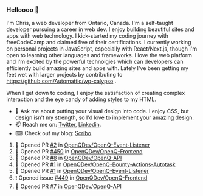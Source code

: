 ### Helloooo 👋

I'm Chris, a web developer from Ontario, Canada. I'm a self-taught developer pursuing a career in web dev. I enjoy building beautiful sites and apps with web technology.
I kick-started my coding journey with freeCodeCamp and claimed five of their certifications.  I currently working on personal projects in JavaScript, especially with React/Next.js, though I'm open to learning other languages and frameworks. I love the web platform and I'm excited by the powerful technolgies which can developers can efficiently build amazing sites and apps with. Lately I've been getting my feet wet with larger projects by contributing to https://github.com/Automattic/wp-calypso .

When I get down to coding, I enjoy the satisfaction of creating complex interaction and the eye candy of adding styles to my HTML. 

- 💬 Ask me about putting your visual design into code. I enjoy CSS, but design isn't my strength, so I'd love to implement your amazing design.
- 📫 Reach me on: [Twitter](https://twitter.com/Christo28120856), [Linkedin](https://www.linkedin.com/in/christopher-stevers-07b9a5204/).
- ⌨ Check out my blog: [Scribo](https://christopherstevers.cf).
<!--
**Christopher-Stevers/Christopher-Stevers** is a ✨ _special_ ✨ repository because its `README.md` (this file) appears on your GitHub profile.

Here are some ideas to get you started:

- 🔭 I’m currently working on ...
- 🌱 I’m currently learning ...
- 👯 I’m looking to collaborate on ...
- 🤔 I’m looking for help with ...
- 😄 Pronouns: ...
- ⚡ Fun fact: ...
-->

<!--START_SECTION:activity-->
1. 💪 Opened PR [#2](https://github.com/OpenQDev/OpenQ-Event-Listener/pull/2) in [OpenQDev/OpenQ-Event-Listener](https://github.com/OpenQDev/OpenQ-Event-Listener)
2. 💪 Opened PR [#450](https://github.com/OpenQDev/OpenQ-Frontend/pull/450) in [OpenQDev/OpenQ-Frontend](https://github.com/OpenQDev/OpenQ-Frontend)
3. 💪 Opened PR [#8](https://github.com/OpenQDev/OpenQ-API/pull/8) in [OpenQDev/OpenQ-API](https://github.com/OpenQDev/OpenQ-API)
4. 💪 Opened PR [#1](https://github.com/OpenQDev/OpenQ-Bounty-Actions-Autotask/pull/1) in [OpenQDev/OpenQ-Bounty-Actions-Autotask](https://github.com/OpenQDev/OpenQ-Bounty-Actions-Autotask)
5. 💪 Opened PR [#1](https://github.com/OpenQDev/OpenQ-Event-Listener/pull/1) in [OpenQDev/OpenQ-Event-Listener](https://github.com/OpenQDev/OpenQ-Event-Listener)
6. ❗️ Opened issue [#449](https://github.com/OpenQDev/OpenQ-Frontend/issues/449) in [OpenQDev/OpenQ-Frontend](https://github.com/OpenQDev/OpenQ-Frontend)
7. 💪 Opened PR [#7](https://github.com/OpenQDev/OpenQ-API/pull/7) in [OpenQDev/OpenQ-API](https://github.com/OpenQDev/OpenQ-API)
<!--END_SECTION:activity-->
